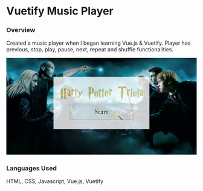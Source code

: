 # Vuetify Music Player

### Overview
Created a music player when I began learning Vue.js & Vuetify.
Player has previous, stop, play, pause, next, repeat and shuffle functionalities.

![alt text](https://github.com/laurengranada/TriviaGame/blob/master/read-images/screenshot.jpg)

### Languages Used

HTML, CSS, Javascript, Vue.js, Vuetify
